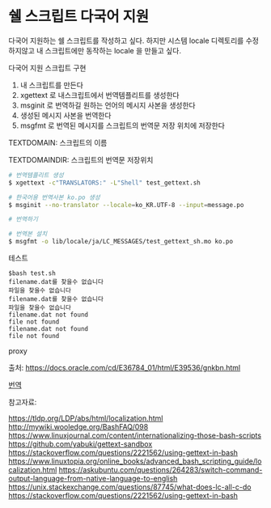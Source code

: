
# 쉘 스크립트 다국어 지원 


다국어 지원하는 쉘 스크립트를 작성하고 싶다. 하지만 시스템 locale 디렉토리를 수정하지않고 내 스크립트에만 동작하는 locale 을 만들고 싶다.

다국어 지원 스크립트 구현

1. 내 스크립트를 만든다
2. xgettext 로 내스크립트에서 번역템플리트를 생성한다
3. msginit 로 번역하길 원하는 언어의 메시지 사본을 생성한다
4. 생성된 메시지 사본을 번역한다
5. msgfmt 로 번역된 메시지를 스크립트의 번역문 저장 위치에 저장한다

TEXTDOMAIN: 스크립트의 이름

TEXTDOMAINDIR: 스크립트의 번역문 저장위치

``` bash
# 번역템플리트 생성
$ xgettext -c"TRANSLATORS:" -L"Shell" test_gettext.sh

# 한국어용 번역사본 ko.po 생성
$ msginit --no-translator --locale=ko_KR.UTF-8 --input=message.po

# 번역하기

# 번역본 설치
$ msgfmt -o lib/locale/ja/LC_MESSAGES/test_gettext_sh.mo ko.po
```

테스트


```
$bash test.sh
filename.dat를 찾을수 없습니다
파일을 찾을수 없습니다
filename.dat를 찾을수 없습니다
파일을 찾을수 없습니다
filename.dat not found
file not found
filename.dat not found
file not found
```

proxy

출처: <https://docs.oracle.com/cd/E36784_01/html/E39536/gnkbn.html>

[번역](reference.md)

참고자료:

https://tldp.org/LDP/abs/html/localization.html
http://mywiki.wooledge.org/BashFAQ/098 
https://www.linuxjournal.com/content/internationalizing-those-bash-scripts 
https://github.com/yabuki/gettext-sandbox  
https://stackoverflow.com/questions/2221562/using-gettext-in-bash
https://www.linuxtopia.org/online_books/advanced_bash_scripting_guide/localization.html
https://askubuntu.com/questions/264283/switch-command-output-language-from-native-language-to-english
https://unix.stackexchange.com/questions/87745/what-does-lc-all-c-do
https://stackoverflow.com/questions/2221562/using-gettext-in-bash 
